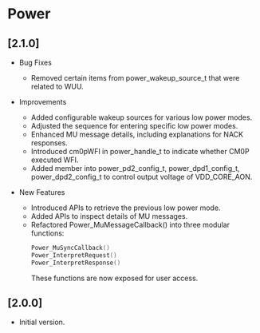 # Power

## [2.1.0]

- Bug Fixes
    - Removed certain items from power_wakeup_source_t that were related to WUU.

- Improvements
    - Added configurable wakeup sources for various low power modes.
    - Adjusted the sequence for entering specific low power modes.
    - Enhanced MU message details, including explanations for NACK responses.
    - Introduced cm0pWFI in power_handle_t to indicate whether CM0P executed WFI.
    - Added member into power_pd2_config_t, power_dpd1_config_t, power_dpd2_config_t to control
    output voltage of VDD_CORE_AON.

- New Features
    - Introduced APIs to retrieve the previous low power mode.
    - Added APIs to inspect details of MU messages.
    - Refactored Power_MuMessageCallback() into three modular functions:
        ```c
        Power_MuSyncCallback()
        Power_InterpretRequest()
        Power_InterpretResponse()
        ```
        These functions are now exposed for user access.


## [2.0.0]

- Initial version.
